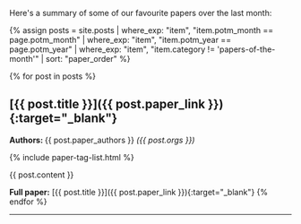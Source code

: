 Here's a summary of some of our favourite papers over the last month:

{% assign posts = site.posts | where_exp: "item", "item.potm_month == page.potm_month" | where_exp: "item", "item.potm_year == page.potm_year" | where_exp: "item", "item.category != 'papers-of-the-month'" | sort: "paper_order" %}

{% for post in posts %}
## [{{ post.title }}]({{ post.paper_link }}){:target="_blank"} 

<p class="paper__taxonomy"><strong><i class="fas fa-fw fa-users" aria-hidden="true"></i> Authors: </strong>{{
    post.paper_authors }} <i>({{ post.orgs }})</i></p>

{% include paper-tag-list.html %}

{{ post.content }}

**Full paper:** [{{ post.title }}]({{ post.paper_link }}){:target="_blank"} 
{% endfor %}

<hr>

